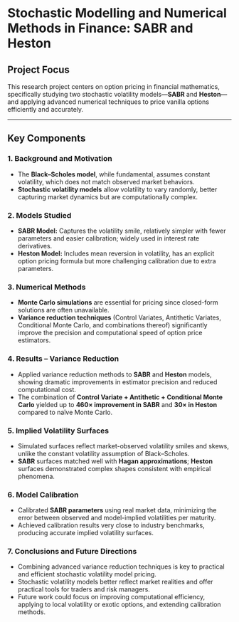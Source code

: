 # Stochastic Modelling and Numerical Methods in Finance: SABR and Heston

## Project Focus
This research project centers on option pricing in financial mathematics, specifically studying two stochastic volatility models—**SABR** and **Heston**—and applying advanced numerical techniques to price vanilla options efficiently and accurately.

---

## Key Components

### 1. Background and Motivation
- The **Black–Scholes model**, while fundamental, assumes constant volatility, which does not match observed market behaviors.  
- **Stochastic volatility models** allow volatility to vary randomly, better capturing market dynamics but are computationally complex.

### 2. Models Studied
- **SABR Model:** Captures the volatility smile, relatively simpler with fewer parameters and easier calibration; widely used in interest rate derivatives.  
- **Heston Model:** Includes mean reversion in volatility, has an explicit option pricing formula but more challenging calibration due to extra parameters.

### 3. Numerical Methods
- **Monte Carlo simulations** are essential for pricing since closed-form solutions are often unavailable.  
- **Variance reduction techniques** (Control Variates, Antithetic Variates, Conditional Monte Carlo, and combinations thereof) significantly improve the precision and computational speed of option price estimators.

### 4. Results – Variance Reduction
- Applied variance reduction methods to **SABR** and **Heston** models, showing dramatic improvements in estimator precision and reduced computational cost.  
- The combination of **Control Variate + Antithetic + Conditional Monte Carlo** yielded up to **460× improvement in SABR** and **30× in Heston** compared to naïve Monte Carlo.

### 5. Implied Volatility Surfaces
- Simulated surfaces reflect market-observed volatility smiles and skews, unlike the constant volatility assumption of Black–Scholes.  
- **SABR** surfaces matched well with **Hagan approximations**; **Heston** surfaces demonstrated complex shapes consistent with empirical phenomena.

### 6. Model Calibration
- Calibrated **SABR parameters** using real market data, minimizing the error between observed and model-implied volatilities per maturity.  
- Achieved calibration results very close to industry benchmarks, producing accurate implied volatility surfaces.

### 7. Conclusions and Future Directions
- Combining advanced variance reduction techniques is key to practical and efficient stochastic volatility model pricing.  
- Stochastic volatility models better reflect market realities and offer practical tools for traders and risk managers.  
- Future work could focus on improving computational efficiency, applying to local volatility or exotic options, and extending calibration methods.

